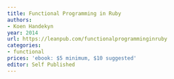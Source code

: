 ```yaml
---
title: Functional Programming in Ruby
authors:
- Koen Handekyn
year: 2014
url: https://leanpub.com/functionalprogramminginruby
categories:
- functional
prices: 'ebook: $5 minimum, $10 suggested'
editor: Self Published
---
```

